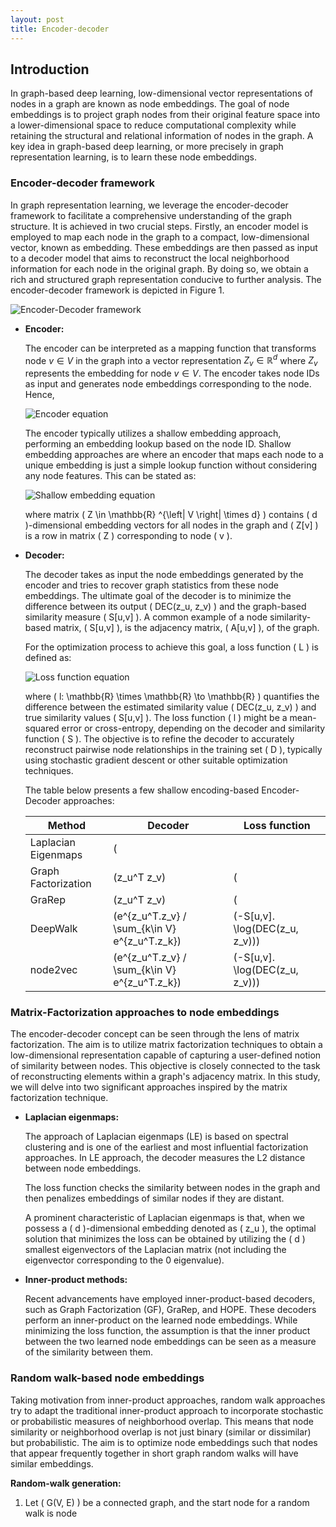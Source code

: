```yaml
---
layout: post
title: Encoder-decoder
---
```


## Introduction

In graph-based deep learning, low-dimensional vector representations of nodes in a graph are known as node embeddings. The goal of node embeddings is to project graph nodes from their original feature space into a lower-dimensional space to reduce computational complexity while retaining the structural and relational information of nodes in the graph. A key idea in graph-based deep learning, or more precisely in graph representation learning, is to learn these node embeddings.

### Encoder-decoder framework

In graph representation learning, we leverage the encoder-decoder framework to facilitate a comprehensive understanding of the graph structure. It is achieved in two crucial steps. Firstly, an encoder model is employed to map each node in the graph to a compact, low-dimensional vector, known as embedding. These embeddings are then passed as input to a decoder model that aims to reconstruct the local neighborhood information for each node in the original graph. By doing so, we obtain a rich and structured graph representation conducive to further analysis. The encoder-decoder framework is depicted in Figure 1.

![Encoder-Decoder framework](enc-dec.png)

- **Encoder:**

  The encoder can be interpreted as a mapping function that transforms node $v \in V$ in the graph into a vector representation $Z_v \in \mathbb{R} ^d$ where $Z_v$ represents the embedding for node $v \in V$. The encoder takes node IDs as input and generates node embeddings corresponding to the node. Hence,

  ![Encoder equation](https://render.githubusercontent.com/render/math?math=ENC%3A%20V%20%5Cto%20%5Cmathbb%7BR%7D%20%5Ed)

  The encoder typically utilizes a shallow embedding approach, performing an embedding lookup based on the node ID. Shallow embedding approaches are where an encoder that maps each node to a unique embedding is just a simple lookup function without considering any node features. This can be stated as:

  ![Shallow embedding equation](https://render.githubusercontent.com/render/math?math=ENC(v)%20%3D%20Z%5Bv%5D)

  where matrix \( Z \in \mathbb{R} ^{\left| V \right| \times d} \) contains \( d \)-dimensional embedding vectors for all nodes in the graph and \( Z[v] \) is a row in matrix \( Z \) corresponding to node \( v \).

- **Decoder:**

  The decoder takes as input the node embeddings generated by the encoder and tries to recover graph statistics from these node embeddings. The ultimate goal of the decoder is to minimize the difference between its output \( DEC(z_u, z_v) \) and the graph-based similarity measure \( S[u,v] \). A common example of a node similarity-based matrix, \( S[u,v] \), is the adjacency matrix, \( A[u,v] \), of the graph.

  For the optimization process to achieve this goal, a loss function \( L \) is defined as:

  ![Loss function equation](https://render.githubusercontent.com/render/math?math=L%20%3D%20%5Csum_%7B(u%2Cv)%20%5Cin%20D%7D%20l(DEC(z_u%2C%20z_v)%2C%20S%5Bu%2Cv%5D))

  where \( l: \mathbb{R} \times \mathbb{R} \to \mathbb{R} \) quantifies the difference between the estimated similarity value \( DEC(z_u, z_v) \) and true similarity values \( S[u,v] \). The loss function \( l \) might be a mean-squared error or cross-entropy, depending on the decoder and similarity function \( S \). The objective is to refine the decoder to accurately reconstruct pairwise node relationships in the training set \( D \), typically using stochastic gradient descent or other suitable optimization techniques.

  The table below presents a few shallow encoding-based Encoder-Decoder approaches:

  | Method            | Decoder                      | Loss function                                    |
  |-------------------|------------------------------|--------------------------------------------------|
  | Laplacian Eigenmaps | \(||z_u - z_v||_2^2\)       | \(DEC(z_u, z_v) . S[u,v]\)                       |
  | Graph Factorization | \(z_u^T z_v\)               | \(||DEC(z_u, z_v) - S[u,v]||_2^2\)              |
  | GraRep            | \(z_u^T z_v\)                | \(||DEC(z_u, z_v) - S[u,v]||_2^2\)              |
  | DeepWalk          | \(e^{z_u^T.z_v} / \sum_{k\in V} e^{z_u^T.z_k}\) | \(-S[u,v]. \log(DEC(z_u, z_v))\)       |
  | node2vec          | \(e^{z_u^T.z_v} / \sum_{k\in V} e^{z_u^T.z_k}\) | \(-S[u,v]. \log(DEC(z_u, z_v))\)       |

### Matrix-Factorization approaches to node embeddings

The encoder-decoder concept can be seen through the lens of matrix factorization. The aim is to utilize matrix factorization techniques to obtain a low-dimensional representation capable of capturing a user-defined notion of similarity between nodes. This objective is closely connected to the task of reconstructing elements within a graph's adjacency matrix. In this study, we will delve into two significant approaches inspired by the matrix factorization technique.

- **Laplacian eigenmaps:**

  The approach of Laplacian eigenmaps (LE) is based on spectral clustering and is one of the earliest and most influential factorization approaches. In LE approach, the decoder measures the L2 distance between node embeddings.

  The loss function checks the similarity between nodes in the graph and then penalizes embeddings of similar nodes if they are distant.

  A prominent characteristic of Laplacian eigenmaps is that, when we possess a \( d \)-dimensional embedding denoted as \( z_u \), the optimal solution that minimizes the loss can be obtained by utilizing the \( d \) smallest eigenvectors of the Laplacian matrix (not including the eigenvector corresponding to the 0 eigenvalue).

- **Inner-product methods:**

  Recent advancements have employed inner-product-based decoders, such as Graph Factorization (GF), GraRep, and HOPE. These decoders perform an inner-product on the learned node embeddings. While minimizing the loss function, the assumption is that the inner product between the two learned node embeddings can be seen as a measure of the similarity between them.

### Random walk-based node embeddings

Taking motivation from inner-product approaches, random walk approaches try to adapt the traditional inner-product approach to incorporate stochastic or probabilistic measures of neighborhood overlap. This means that node similarity or neighborhood overlap is not just binary (similar or dissimilar) but probabilistic. The aim is to optimize node embeddings such that nodes that appear frequently together in short graph random walks will have similar embeddings.

**Random-walk generation:**

1. Let \( G(V, E) \) be a connected graph, and the start node for a random walk is node

